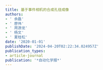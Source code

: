 ```yaml
---
title: 基于事件相机的合成孔径成像
authors:
- ' 余磊'
- ' 廖伟'
- ' 周游龙'
- ' 杨文'
- ' 夏桂松'
date: '2020-01-01'
publishDate: '2024-04-20T02:22:34.024957Z'
publication_types:
- article-journal
publication: '*自动化学报*'
---
```

